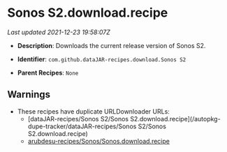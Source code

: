 # Sonos S2.download.recipe

_Last updated 2021-12-23 19:58:07Z_

- **Description**: Downloads the current release version of Sonos S2.

- **Identifier**: `com.github.dataJAR-recipes.download.Sonos S2`

- **Parent Recipes**: `None`

## Warnings

- These recipes have duplicate URLDownloader URLs:
    - [dataJAR-recipes/Sonos S2/Sonos S2.download.recipe](/autopkg-dupe-tracker/dataJAR-recipes/Sonos S2/Sonos S2.download.recipe)
    - [arubdesu-recipes/Sonos/Sonos.download.recipe](/autopkg-dupe-tracker/arubdesu-recipes/Sonos/Sonos.download.recipe)
